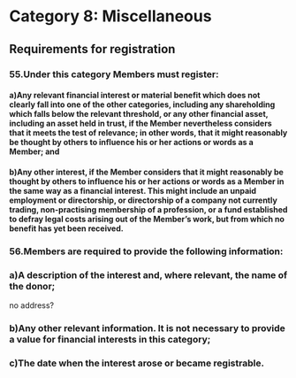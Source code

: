 # Category 8: Miscellaneous

## Requirements for registration

### 55.Under this category Members must register:

#### a)Any relevant financial interest or material benefit which does not clearly fall into one of the other categories, including any shareholding which falls below the relevant threshold, or any other financial asset, including an asset held in trust, if the Member nevertheless considers that it meets the test of relevance; in other words, that it might reasonably be thought by others to influence his or her actions or words as a Member; and

#### b)Any other interest, if the Member considers that it might reasonably be thought by others to influence his or her actions or words as a Member in the same way as a financial interest. This might include an unpaid employment or directorship, or directorship of a company not currently trading, non-practising membership of a profession, or a fund established to defray legal costs arising out of the Member’s work, but from which no benefit has yet been received.

### 56.Members are required to provide the following information:

### a)A description of the interest and, where relevant, the name of the donor;

no address?

### b)Any other relevant information. It is not necessary to provide a value for financial interests in this category;

### c)The date when the interest arose or became registrable.